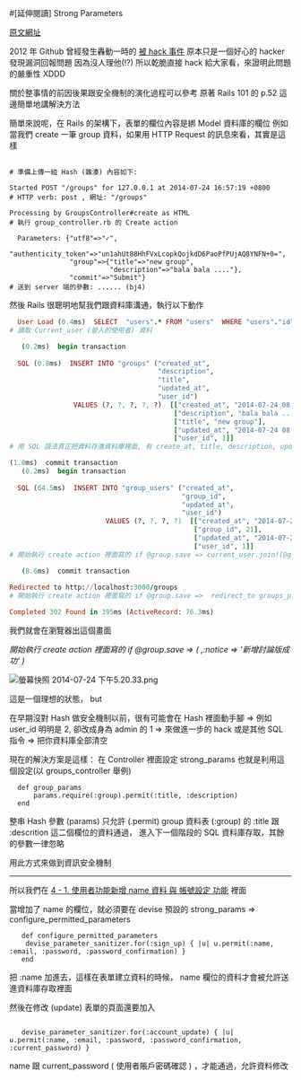 #[延伸閱讀] Strong Parameters

[原文網址](http://rails101s.logdown.com/posts/211391-strong-parameters)

2012 年 Github 曾經發生轟動一時的 [被 hack 事件](http://blog.xdite.net/posts/2012/03/05/github-hacked-rails-security/)
原本只是一個好心的 hacker 發現漏洞回報問題
因為沒人理他(!?) 所以乾脆直接 hack 給大家看，來證明此問題的嚴重性 XDDD
    
<!--more-->

關於整事情的前因後果跟安全機制的演化過程可以參考 原著 Rails 101 的 p.52 
這邊簡單地講解決方法

簡單來說呢，在 Rails 的架構下，表單的欄位內容是綁 Model 資料庫的欄位
例如當我們 create 一筆 group 資料，如果用 HTTP Request 的訊息來看，其實是這樣

```

# 準備上傳一組 Hash (雜湊) 內容如下:

Started POST "/groups" for 127.0.0.1 at 2014-07-24 16:57:19 +0800
# HTTP verb: post , 網址: "/groups" 

Processing by GroupsController#create as HTML
# 執行 group_controller.rb 的 Create action

  Parameters: {"utf8"=>"✓", 
               "authenticity_token"=>"un1ahUt88HhFVxLcopkQojkdD6PaoPfPUjAQ8YNFN+0=", 
               "group"=>{"title"=>"new group", 
                         "description"=>"bala bala ...."}, 
               "commit"=>"Submit"}
# 送到 server 端的參數: ...... (bj4)
```

然後 Rails 很聰明地幫我們跟資料庫溝通，執行以下動作
```ruby
  User Load (0.4ms)  SELECT  "users".* FROM "users"  WHERE "users"."id" = 1  ORDER BY "users"."id" ASC LIMIT 1
# 讀取 Current_user (登入的使用者) 資料

   (0.2ms)  begin transaction
   
  SQL (0.8ms)  INSERT INTO "groups" ("created_at", 
                                     "description", 
                                     "title", 
                                     "updated_at",
                                     "user_id") 
                VALUES (?, ?, ?, ?, ?)  [["created_at", "2014-07-24 08:57:19.933822"], 
                                         ["description", "bala bala ...."], 
                                         ["title", "new group"],  
                                         ["updated_at", "2014-07-24 08:57:19.933822"], 
                                         ["user_id", 1]]
# 用 SQL 語法真正把資料存進資料庫裡面, 有 create_at, title, description, updated_at, user_id 等欄位被存入資料

(1.0ms)  commit transaction
   (0.2ms)  begin transaction
   
  SQL (64.5ms)  INSERT INTO "group_users" ("created_at", 
                                           "group_id", 
                                           "updated_at", 
                                           "user_id") 
                        VALUES (?, ?, ?, ?)  [["created_at", "2014-07-24 08:57:20.157364"], 
                                              ["group_id", 21], 
                                              ["updated_at", "2014-07-24 08:57:20.157364"], 
                                              ["user_id", 1]]
# 開始執行 create action 裡面寫的 if @group.save => current_user.join!(@group) (自動加入成為該 group 成員)

   (8.6ms)  commit transaction
   
Redirected to http://localhost:3000/groups
# 開始執行 create action 裡面寫的 if @group.save =>  redirect_to groups_path (回到 groups#index 頁面)

Completed 302 Found in 395ms (ActiveRecord: 76.3ms)
```

我們就會在瀏覽器出這個畫面 

*開始執行 create action 裡面寫的 if @group.save =>  ( ,:notice => '新增討論版成功' )*

![螢幕快照 2014-07-24 下午5.20.33.png](http://user-image.logdown.io/user/3653/blog/8669/post/211391/PqiumhqmTHWKfOryRMfl_%E8%9E%A2%E5%B9%95%E5%BF%AB%E7%85%A7%202014-07-24%20%E4%B8%8B%E5%8D%885.20.33.png)


這是一個理想的狀態， but 

在早期沒對 Hash 做安全機制以前，很有可能會在 Hash 裡面動手腳 => 
例如 user_id 明明是 2, 卻改成身為 admin 的 1 => 來做進一步的 hack
或是其他 SQL 指令 => 把你資料庫全部清空

現在的解決方案是這樣： 在 Controller 裡面設定 strong_params
也就是利用這個設定(以 groups_controller 舉例)

```
  def group_params
      params.require(:group).permit(:title, :description)
  end
```
整串 Hash 參數 (params) 只允許 (.permit) group 資料表 (:group) 的 :title 跟 :descrition 這二個欄位的資料通過，
進入下一個階段的 SQL 資料庫存取，其餘的參數一律忽略

用此方式來做到資訊安全機制

---

所以我們在 [4 - 1. 使用者功能新增 name 資料 與 帳號設定 功能](http://rails101s.logdown.com/posts/210964-4-1) 裡面

當增加了 name 的欄位，就必須要在 devise 預設的 strong_params => configure_permitted_parameters 

```
   def configure_permitted_parameters
    devise_parameter_sanitizer.for(:sign_up) { |u| u.permit(:name, :email, :password, :password_confirmation) }
   end
```

把 :name 加進去，這樣在表單建立資料的時候， name 欄位的資料才會被允許送進資料庫存取裡面

然後在修改 (update) 表單的頁面還要加入

```

   devise_parameter_sanitizer.for(:account_update) { |u| u.permit(:name, :email, :password, :password_confirmation, :current_password) }

```

name 跟 current_password ( 使用者賬戶密碼確認 ) ，才能通過，允許資料修改


